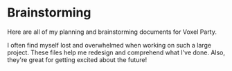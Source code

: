 # Brainstorming

Here are all of my planning and brainstorming documents for Voxel Party.

I often find myself lost and overwhelmed when working on such a large project. These files help me redesign and comprehend what I've done. Also, they're great for getting excited about the future!
